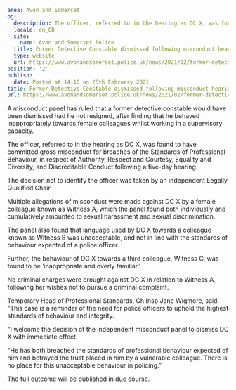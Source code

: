 ```yaml
area: Avon and Somerset
og:
  description: The officer, referred to in the hearing as DC X, was found to have committed gross misconduct for breaches of the Standards of Professional Behaviour.
  locale: en_GB
  site:
    name: Avon and Somerset Police
  title: Former Detective Constable dismissed following misconduct hearing | Avon and Somerset Police
  type: website
  url: https://www.avonandsomerset.police.uk/news/2021/02/former-detective-constable-dismissed-following-misconduct-hearing/
position: '2'
publish:
  date: Posted at 14:18 on 25th February 2021
title: Former Detective Constable dismissed following misconduct hearing | Avon and Somerset Police
url: https://www.avonandsomerset.police.uk/news/2021/02/former-detective-constable-dismissed-following-misconduct-hearing/
```

A misconduct panel has ruled that a former detective constable would have been dismissed had he not resigned, after finding that he behaved inappropriately towards female colleagues whilst working in a supervisory capacity.

The officer, referred to in the hearing as DC X, was found to have committed gross misconduct for breaches of the Standards of Professional Behaviour, in respect of Authority, Respect and Courtesy, Equality and Diversity, and Discreditable Conduct following a five-day hearing.

The decision not to identify the officer was taken by an independent Legally Qualified Chair.

Multiple allegations of misconduct were made against DC X by a female colleague known as Witness A, which the panel found both individually and cumulatively amounted to sexual harassment and sexual discrimination.

The panel also found that language used by DC X towards a colleague known as Witness B was unacceptable, and not in line with the standards of behaviour expected of a police officer.

Further, the behaviour of DC X towards a third colleague, Witness C, was found to be ‘inappropriate and overly familiar.’

No criminal charges were brought against DC X in relation to Witness A, following her wishes not to pursue a criminal complaint.

Temporary Head of Professional Standards, Ch Insp Jane Wigmore, said: “This case is a reminder of the need for police officers to uphold the highest standards of behaviour and integrity.

"I welcome the decision of the independent misconduct panel to dismiss DC X with immediate effect.

"He has both breached the standards of professional behaviour expected of him and betrayed the trust placed in him by a vulnerable colleague. There is no place for this unacceptable behaviour in policing.”

The full outcome will be published in due course.

